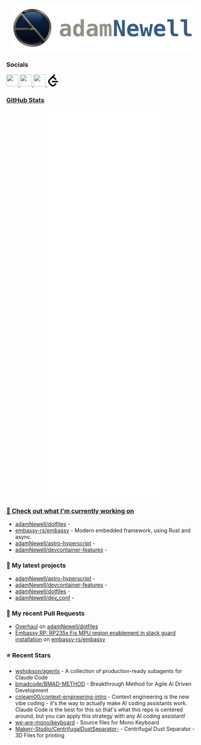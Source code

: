 <p align="center">
    <img src="https://raw.githubusercontent.com/adamNewell/adamNewell/main/public/logos/adamNewell-485px-github.png" />
</p>

### Socials

<p align="left"> 
    <a href="https://www.github.com/adamNewell" target="_blank" rel="noreferrer"> 
        <picture> 
            <source media="(prefers-color-scheme: dark)" srcset="https://raw.githubusercontent.com/danielcranney/readme-generator/main/public/icons/socials/github-dark.svg" /> 
            <source media="(prefers-color-scheme: light)" srcset="https://raw.githubusercontent.com/danielcranney/readme-generator/main/public/icons/socials/github.svg" /> 
            <img src="https://raw.githubusercontent.com/danielcranney/readme-generator/main/public/icons/socials/github.svg" width="32" height="32" />
        </picture>
    </a>
    <a href="https://www.linkedin.com/in/adamdnewell/" target="_blank" rel="noreferrer"> 
        <picture> 
            <source media="(prefers-color-scheme: dark)" srcset="https://raw.githubusercontent.com/danielcranney/readme-generator/main/public/icons/socials/linkedin-dark.svg" /> 
            <source media="(prefers-color-scheme: light)" srcset="https://raw.githubusercontent.com/danielcranney/readme-generator/main/public/icons/socials/linkedin.svg" /> 
            <img src="https://raw.githubusercontent.com/danielcranney/readme-generator/main/public/icons/socials/linkedin.svg" width="32" height="32" />
        </picture>
    </a>
    <a href="https://medium.com/@AdamDNewell" target="_blank" rel="noreferrer"> 
        <picture> 
            <source media="(prefers-color-scheme: dark)" srcset="https://raw.githubusercontent.com/danielcranney/readme-generator/main/public/icons/socials/medium-dark.svg" /> 
            <source media="(prefers-color-scheme: light)" srcset="https://raw.githubusercontent.com/danielcranney/readme-generator/main/public/icons/socials/medium.svg" /> 
            <img src="https://raw.githubusercontent.com/danielcranney/readme-generator/main/public/icons/socials/medium.svg" width="32" height="32" />
        </picture>
    </a>
    <a href="https://leetcode.com/u/adamNewell/" target="_blank" rel="noreferrer">
        <picture>
            <source media="(prefers-color-scheme: dark)" srcset="https://raw.githubusercontent.com/adamNewell/adamNewell/main/public/icons/socials/leetcode-dark.svg" />
            <source media="(prefers-color-scheme: light)" srcset="https://raw.githubusercontent.com/adamNewell/adamNewell/main/public/icons/socials/leetcode.svg" />
            <img src="https://raw.githubusercontent.com/adamNewell/adamNewell/main/public/icons/socials/leetcode.svg" width="32" height="32" />
        </picture>
</p>


### GitHub Stats

<p align="center"><img src="https://raw.githubusercontent.com/adamNewell/adamNewell/main/github-metrics.svg" /></p>

### 👷 Check out what I'm currently working on

- [adamNewell/dotfiles](https://github.com/adamNewell/dotfiles) - 
- [embassy-rs/embassy](https://github.com/embassy-rs/embassy) - Modern embedded framework, using Rust and async.
- [adamNewell/astro-hyperscript](https://github.com/adamNewell/astro-hyperscript) - 
- [adamNewell/devcontainer-features](https://github.com/adamNewell/devcontainer-features) - 
### 🌱 My latest projects

- [adamNewell/astro-hyperscript](https://github.com/adamNewell/astro-hyperscript) - 
- [adamNewell/devcontainer-features](https://github.com/adamNewell/devcontainer-features) - 
- [adamNewell/dotfiles](https://github.com/adamNewell/dotfiles) - 
- [adamNewell/dev_conf](https://github.com/adamNewell/dev_conf) - 
### 🔨 My recent Pull Requests

- [Overhaul](https://github.com/adamNewell/dotfiles/pull/1) on [adamNewell/dotfiles](https://github.com/adamNewell/dotfiles)
- [Embassy RP: RP235x Fix MPU region enablement in stack guard installation](https://github.com/embassy-rs/embassy/pull/4296) on [embassy-rs/embassy](https://github.com/embassy-rs/embassy)
### ⭐ Recent Stars

- [wshobson/agents](https://github.com/wshobson/agents) - A collection of production-ready subagents for Claude Code
- [bmadcode/BMAD-METHOD](https://github.com/bmadcode/BMAD-METHOD) - Breakthrough Method for Agile Ai Driven Development
- [coleam00/context-engineering-intro](https://github.com/coleam00/context-engineering-intro) - Context engineering is the new vibe coding - it&#39;s the way to actually make AI coding assistants work. Claude Code is the best for this so that&#39;s what this repo is centered around, but you can apply this strategy with any AI coding assistant!
- [we-are-mono/keyboard](https://github.com/we-are-mono/keyboard) - Source files for Mono Keyboard
- [Makerr-Studio/CentrifugalDustSeparator-](https://github.com/Makerr-Studio/CentrifugalDustSeparator-) - Centrifugal Dust Separator - 3D Files for printing